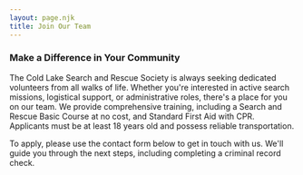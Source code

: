 ```yaml
---
layout: page.njk
title: Join Our Team
---
```


### Make a Difference in Your Community

The Cold Lake Search and Rescue Society is always seeking dedicated volunteers from all walks of life. Whether you're interested in active search missions, logistical support, or administrative roles, there's a place for you on our team. We provide comprehensive training, including a Search and Rescue Basic Course at no cost, and Standard First Aid with CPR. Applicants must be at least 18 years old and possess reliable transportation.

To apply, please use the contact form below to get in touch with us. We'll guide you through the next steps, including completing a criminal record check.